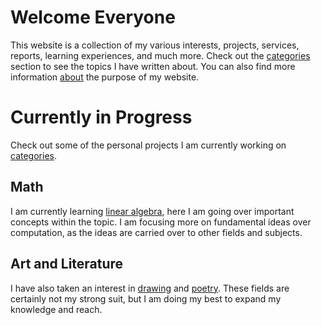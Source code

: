 
# Welcome Everyone

This website is a collection of my various interests, projects, services, reports, learning experiences, and much more. Check out the  [categories](/categories)  section to see the topics I have written about. You can also find more information  [about](/about)  the purpose of my website.

# Currently in Progress

Check out some of the personal projects I am currently working on  [categories](/categories).

## Math

I am currently learning  [linear algebra](/categories/math/linear_algebra), here I am going over important concepts within the topic. I am focusing more on fundamental ideas over computation, as the ideas are carried over to other fields and subjects.

## Art and Literature

I have also taken an interest in  [drawing](/categories/art/drawing/)  and  [poetry](/categories/english/poetry/). These fields are certainly not my strong suit, but I am doing my best to expand my knowledge and reach.